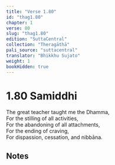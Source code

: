 ```yaml
---
title: "Verse 1.80"
id: "thag1.80"
chapter: 1
verse: 80
slug: "thag1.80"
edition: "SuttaCentral"
collection: "Theragāthā"
pali_source: "suttacentral"
translator: "Bhikkhu Sujato"
weight: 1
bookHidden: true
---
```


# 1.80 Samiddhi  

The great teacher taught me the Dhamma,  
For the stilling of all activities,  
For the abandoning of all attachments,  
For the ending of craving,  
For dispassion, cessation, and nibbāna.

## Notes